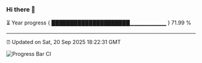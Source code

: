 ### Hi there 👋

⏳ Year progress { █████████████████████▁▁▁▁▁▁▁▁▁ } 71.99 %

---

⏰ Updated on Sat, 20 Sep 2025 18:22:31 GMT

![Progress Bar CI](https://github.com/liununu/liununu/workflows/Progress%20Bar%20CI/badge.svg)
